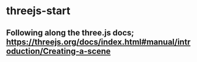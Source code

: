 # threejs-start

## Following along the three.js docs; https://threejs.org/docs/index.html#manual/introduction/Creating-a-scene